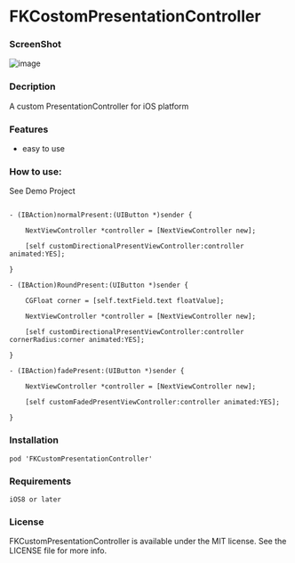 # FKCostomPresentationController

### ScreenShot

![image](https://github.com/ForAllKid/FKCostomPresentationController/FKCustomPresentationControllerScrenShot.gif)

### Decription

A custom PresentationController for iOS platform


### Features

- easy to use

### How to use:


See Demo Project

```

- (IBAction)normalPresent:(UIButton *)sender {

    NextViewController *controller = [NextViewController new];
    
    [self customDirectionalPresentViewController:controller animated:YES];
    
}

- (IBAction)RoundPresent:(UIButton *)sender {

    CGFloat corner = [self.textField.text floatValue];
    
    NextViewController *controller = [NextViewController new];
    
    [self customDirectionalPresentViewController:controller cornerRadius:corner animated:YES];
    
}

- (IBAction)fadePresent:(UIButton *)sender {
    
    NextViewController *controller = [NextViewController new];
    
    [self customFadedPresentViewController:controller animated:YES];
    
}

```

### Installation

```
pod 'FKCustomPresentationController'

```

### Requirements

```
iOS8 or later
```

### License

FKCustomPresentationController is available under the MIT license. See the LICENSE file for more info.
